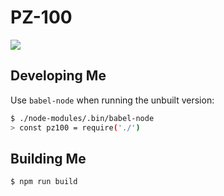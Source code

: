 # PZ-100
![](https://cdn.pbrd.co/images/HqMehIf.png)

## Developing Me
Use `babel-node` when running the unbuilt version:
```bash
$ ./node-modules/.bin/babel-node
> const pz100 = require('./')
```

## Building Me
```bash
$ npm run build
```